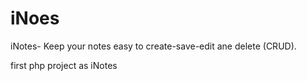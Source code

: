 # iNoes


iNotes- Keep your notes easy to create-save-edit ane delete (CRUD).

first php project as iNotes 
